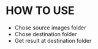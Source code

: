 # HOW TO USE
- Chose source images folder
- Chose destination folder
- Get result at destination folder